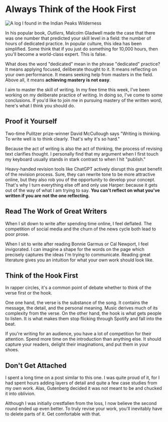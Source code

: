 # Always Think of the Hook First

![A log I found in the Indian Peaks Wilderness](/images/log.webp)

In his popular book, _Outliers_, Malcolm Gladwell made the case that there was one number that predicted your skill level in a field: the number of hours of dedicated practice.
In popular culture, this idea has been simplified.
Some think that if you just do something for 10,000 hours, then you'll become a world-class expert.
This is false.

What does the word "dedicated" mean in the phrase "dedicated" practice?
It means applying focused, deliberate thought to it.
It means reflecting on your own performance.
It means seeking help from masters in the field.
Above all, it means __achieving mastery is not easy__.

I aim to master the skill of writing.
In my free time this week, I've been working on my deliberate practice of writing.
In doing so, I've come to some conclusions.
If you'd like to join me in pursuing mastery of the written word, here's what I think you should do.

## Proof it Yourself

Two-time Pulitzer prize-winner David McCullough says "Writing is thinking. To write well is to think clearly. That's why it's so hard."

Because the act of writing is also the act of thinking, the process of revising text clarifies thought.
I personally find that my argument when I first touch my keyboard usually stands in stark contrast to when I hit "publish."

Heavy-handed revision tools like ChatGPT actively disrupt this great benefit of the revision process.
Sure, they can rewrite tone to be more attractive online, but they also rob you of the opportunity to develop your concept.
That's why I turn everything else off and only use Harper: because it gets out of the way of what I am trying to say.
__You can't reflect on what you've written if you are not the one reflecting.__

## Read The Work of Great Writers

When I sit down to write after spending time online, I feel deflated.
The competition of social media and the churn of the news cycle both lead to poor prose.

When I sit to write after reading Bonnie Garmus or Cal Newport, I feel invigorated.
I can imagine a shape for the words on the page which precisely captures the ideas I'm trying to communicate.
Reading great literature gives you an intuition for what your own work should look like.

## Think of the Hook First

In rapper circles, it's a common point of debate whether to think of the verse first or the hook.

One one hand, the verse is the substance of the song. 
It contains the message, the detail, and the personal meaning.
Music derives much of its complexity from the verse.
On the other hand, the hook is what gets people to listen.
It is what makes them stop flicking through Spotify and fall into the beat.

If you're writing for an audience, you have a lot of competition for their attention.
Spend more time on the introduction than anything else.
It should capture your readers, delight their imaginations, and put them in your shoes.

## Don't Get Attached

I spent a long time on a post similar to this one.
I was quite proud of it, for I had spent hours adding layers of detail and quite a few case studies from my own work.
Alas, Gutenberg decided it was not meant to be and chucked it into oblivion.

Although I was initially crestfallen from the loss, I now believe the second round ended up even better.
To truly revise your work, you'll inevitably have to delete parts of it.
Get comfortable with that.
